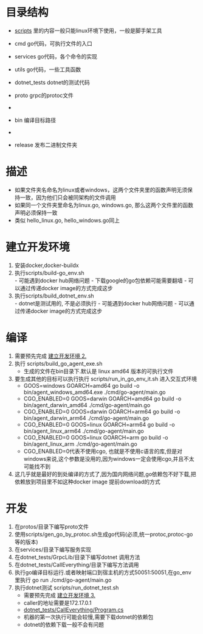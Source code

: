# 目录结构

- [scripts](scripts/README.md) 里的内容一般只能linux环境下使用，一般是脚手架工具

- cmd go代码，可执行文件的入口

- services go代码，各个命令的实现

- utils go代码，一些工具函数

- dotnet_tests dotnet的测试代码

- proto grpc的protoc文件
- 
- bin 编译目标路径
- 
- release 发布二进制文件夹

# 描述

- 如果文件夹名命名为linux或者windows，这两个文件夹里的函数声明无须保持一致，因为他们只会被同架构的文件调用
- 如果同一个文件夹里命名为linux.go, windows.go, 那么这两个文件里的函数声明必须保持一致
- 类似 hello_linux.go, hello_windows.go同上

# 建立开发环境

1. 安装docker,docker-buildx
2. <div id="step2">执行scripts/build-go_env.sh</div>
    - 可能遇到docker hub网络问题
    - 下载google的go包依赖可能需要翻墙
    - 可以通过传递docker image的方式完成这步
3. <div id="step3">执行scripts/build_dotnet_env.sh</div>
    - dotnet是测试用的, 不是必须执行
    - 可能遇到docker hub网络问题
    - 可以通过传递docker image的方式完成这步

# 编译

1. 需要预先完成 [建立开发环境 2.](#step2)
2. 执行 scripts/build_go_agent_exe.sh
    - 生成的文件在bin目录下.默认是 linux amd64 版本的可执行文件
3. 要生成其他的目标可以执行执行 scripts/run_in_go_env_it.sh 进入交互式环境
    - GOOS=windows GOARCH=amd64 go build -o bin/agent_windows_amd64.exe ./cmd/go-agent/main.go
    - CGO_ENABLED=0 GOOS=darwin GOARCH=amd64 go build -o bin/agent_darwin_amd64 ./cmd/go-agent/main.go
    - CGO_ENABLED=0 GOOS=darwin GOARCH=arm64 go build -o bin/agent_darwin_arm64 ./cmd/go-agent/main.go
    - CGO_ENABLED=0 GOOS=linux GOARCH=arm64 go build -o bin/agent_linux_arm64 ./cmd/go-agent/main.go
    - CGO_ENABLED=0 GOOS=linux GOARCH=arm go build -o bin/agent_linux_arm ./cmd/go-agent/main.go
    - CGO_ENABLED=0代表不使用cgo, 也就是不使用c语言的库,但是对windows来说,这个参数是没用的,因为windows一定会使用cgo,并且不太可能找不到
4. 这几乎就是最好的到处编译的方式了,因为国内网络问题,go依赖包不好下载,把依赖放到项目里不如这种docker image 提前download的方式

# 开发

1. 在protos/目录下编写proto文件
2. 使用scripts/gen_go_by_protoc.sh生成go代码(必须,统一protoc,protoc-go等的版本)
3. 在services/目录下编写服务实现
4. 在dotnet_tests/GrpcLib/目录下编写dotnet 调用方法
5. 在dotnet_tests/CallEverything/目录下编写方法调用
6. 执行go编译目标运行.或者映射端口到宿主机的方式50051:50051,在go_env 里执行 go run ./cmd/go-agent/main.go
7. 执行dotnet测试 scripts/run_dotnet_test.sh
   - 需要预先完成 [建立开发环境 3.](#step3)
   - caller的地址需要是172.17.0.1
   - [dotnet_tests/CallEverything/Program.cs](dotnet_tests/CallEverything/Program.cs)
   - 机器的第一次执行可能会较慢,需要下载dotnet的依赖包
   - dotnet的依赖下载一般不会有问题
